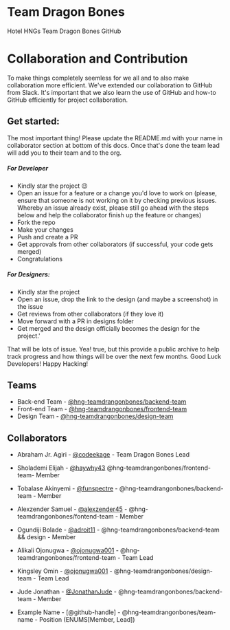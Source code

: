 # Team Dragon Bones

Hotel HNGs Team Dragon Bones GitHub

# Collaboration and Contribution

To make things completely seemless for we all and to also make collaboration more efficient. We've extended our collaboration to GitHub from Slack. It's important that we also learn the use of GitHub and how-to GitHub efficiently for project collaboration.

## Get started:

The most important thing! Please update the README.md with your name in collaborator section at bottom of this docs. Once that's done the team lead will add you to their team and to the org.

##### For Developer

- Kindly star the project :wink:
- Open an issue for a feature or a change you'd love to work on (please, ensure that someone is not working on it by checking previous issues. Whereby an issue already exist, please still go ahead with the steps below and help the collaborator finish up the feature or changes)
- Fork the repo
- Make your changes
- Push and create a PR
- Get approvals from other collaborators (if successful, your code gets merged)
- Congratulations

##### For Designers:

- Kindly star the project
- Open an issue, drop the link to the design (and maybe a screenshot) in the issue
- Get reviews from other collaborators (if they love it)
- Move forward with a PR in designs folder
- Get merged and the design officially becomes the design for the project.'

That will be lots of issue. Yea! true, but this provide a public archive to help track progress and how things will be over the next few months. Good Luck Developers! Happy Hacking!

## Teams

- Back-end Team - [@hng-teamdrangonbones/backend-team](https://github.com/orgs/hng-teamdrangonbones/teams/backend-team)
- Front-end Team - [@hng-teamdrangonbones/frontend-team](https://github.com/orgs/hng-teamdrangonbones/teams/frontend-team)
- Design Team - [@hng-teamdrangonbones/design-team](https://github.com/orgs/hng-teamdrangonbones/teams/design-team)

## Collaborators

- Abraham Jr. Agiri - [@codeekage](https://github.com/codeekage) - Team Dragon Bones Lead
- Sholademi Elijah - [@haywhy43](https://github.com/haywhy43) @hng-teamdrangonbones/frontend-team- Member
- Tobalase Akinyemi - [@funspectre](https://github.com/funspectre) - @hng-teamdrangonbones/backend-team - Member
- Alexzender Samuel - [@alexzender45](https://github.com/alexzender45) - @hng-teamdrangonbones/fontend-team - Member
- Ogundiji Bolade - [@adroit11](https://github.com/adroit11) - @hng-teamdrangonbones/backend-team && design - Member
- Alikali Ojonugwa - [@ojonugwa001](https://github.com/ojonugwa001) - @hng-teamdrangonbones/frontend-team - Team Lead
- Kingsley Omin - [@ojonugwa001](https://github.com/ojonugwa001) - @hng-teamdrangonbones/design-team - Team Lead
- Jude Jonathan - [@JonathanJude](https://github.com/JonathanJude) - @hng-teamdrangonbones/backend-team - Member

- Example Name - [@github-handle] - @hng-teamdrangonbones/team-name - Position (ENUMS[Member, Lead])
